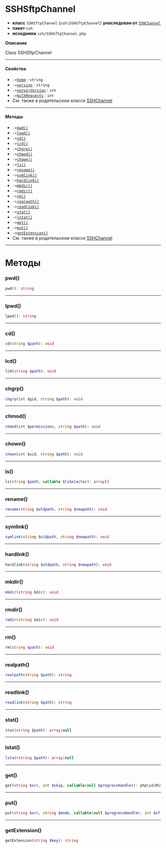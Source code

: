 # SSHSftpChannel

- **класс** `SSHSftpChannel` (`ssh\SSHSftpChannel`) **унаследован от** [`SSHChannel`](https://github.com/jphp-compiler/jphp/blob/master/exts/jphp-ssh-ext/api-docs/classes/ssh/SSHChannel.ru.md)
- **пакет** `ssh`
- **исходники** `ssh/SSHSftpChannel.php`

**Описание**

Class SSHSftpChannel

---

#### Свойства

- `->`[`home`](#prop-home) : `string`
- `->`[`version`](#prop-version) : `string`
- `->`[`serverVersion`](#prop-serverversion) : `int`
- `->`[`bulkRequests`](#prop-bulkrequests) : `int`
- См. также в родительском классе [SSHChannel](https://github.com/jphp-compiler/jphp/blob/master/exts/jphp-ssh-ext/api-docs/classes/ssh/SSHChannel.ru.md)

---

#### Методы

- `->`[`pwd()`](#method-pwd)
- `->`[`lpwd()`](#method-lpwd)
- `->`[`cd()`](#method-cd)
- `->`[`lcd()`](#method-lcd)
- `->`[`chgrp()`](#method-chgrp)
- `->`[`chmod()`](#method-chmod)
- `->`[`chown()`](#method-chown)
- `->`[`ls()`](#method-ls)
- `->`[`rename()`](#method-rename)
- `->`[`symlink()`](#method-symlink)
- `->`[`hardlink()`](#method-hardlink)
- `->`[`mkdir()`](#method-mkdir)
- `->`[`rmdir()`](#method-rmdir)
- `->`[`rm()`](#method-rm)
- `->`[`realpath()`](#method-realpath)
- `->`[`readlink()`](#method-readlink)
- `->`[`stat()`](#method-stat)
- `->`[`lstat()`](#method-lstat)
- `->`[`get()`](#method-get)
- `->`[`put()`](#method-put)
- `->`[`getExtension()`](#method-getextension)
- См. также в родительском классе [SSHChannel](https://github.com/jphp-compiler/jphp/blob/master/exts/jphp-ssh-ext/api-docs/classes/ssh/SSHChannel.ru.md)

---
# Методы

<a name="method-pwd"></a>

### pwd()
```php
pwd(): string
```

---

<a name="method-lpwd"></a>

### lpwd()
```php
lpwd(): string
```

---

<a name="method-cd"></a>

### cd()
```php
cd(string $path): void
```

---

<a name="method-lcd"></a>

### lcd()
```php
lcd(string $path): void
```

---

<a name="method-chgrp"></a>

### chgrp()
```php
chgrp(int $gid, string $path): void
```

---

<a name="method-chmod"></a>

### chmod()
```php
chmod(int $permissions, string $path): void
```

---

<a name="method-chown"></a>

### chown()
```php
chown(int $uid, string $path): void
```

---

<a name="method-ls"></a>

### ls()
```php
ls(string $path, callable $lsSelector): array[]
```

---

<a name="method-rename"></a>

### rename()
```php
rename(string $oldpath, string $newpath): void
```

---

<a name="method-symlink"></a>

### symlink()
```php
symlink(string $oldpath, string $newpath): void
```

---

<a name="method-hardlink"></a>

### hardlink()
```php
hardlink(string $oldpath, string $newpath): void
```

---

<a name="method-mkdir"></a>

### mkdir()
```php
mkdir(string $dir): void
```

---

<a name="method-rmdir"></a>

### rmdir()
```php
rmdir(string $dir): void
```

---

<a name="method-rm"></a>

### rm()
```php
rm(string $path): void
```

---

<a name="method-realpath"></a>

### realpath()
```php
realpath(string $path): string
```

---

<a name="method-readlink"></a>

### readlink()
```php
readlink(string $path): string
```

---

<a name="method-stat"></a>

### stat()
```php
stat(string $path): array|null
```

---

<a name="method-lstat"></a>

### lstat()
```php
lstat(string $path): array|null
```

---

<a name="method-get"></a>

### get()
```php
get(string $src, int $skip, callable|null $progressHandler): php\io\MiscStream
```

---

<a name="method-put"></a>

### put()
```php
put(string $src, string $mode, callable|null $progressHandler, int $offset): php\io\MiscStream
```

---

<a name="method-getextension"></a>

### getExtension()
```php
getExtension(string $key): string
```